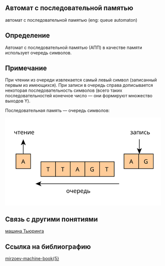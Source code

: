 ##  Автомат с последовательной памятью
автомат с последовательной памятью (eng: queue automaton) 

## Определение
Автомат с последовательной памятью (АПП) в качестве памяти использует очередь символов. 

## Примечание
При чтении из очереди извлекается самый левый символ (записанный первым из имеющихся). При записи в очередь справа дописывается некоторая последовательность символов (всего таких последовательностей конечное число — они формируют множество выходов Y).

Последовательная память — очередь символов:

![queue automaton](../images/qa_memory.svg)


## Связь с другими понятиями
[машина Тьюринга](turing_machine.md)
## Ссылка на библиографию
[mirzoev-machine-book{5}](../bibliography/mirzoev-machine-book%7B5%7D.md)
